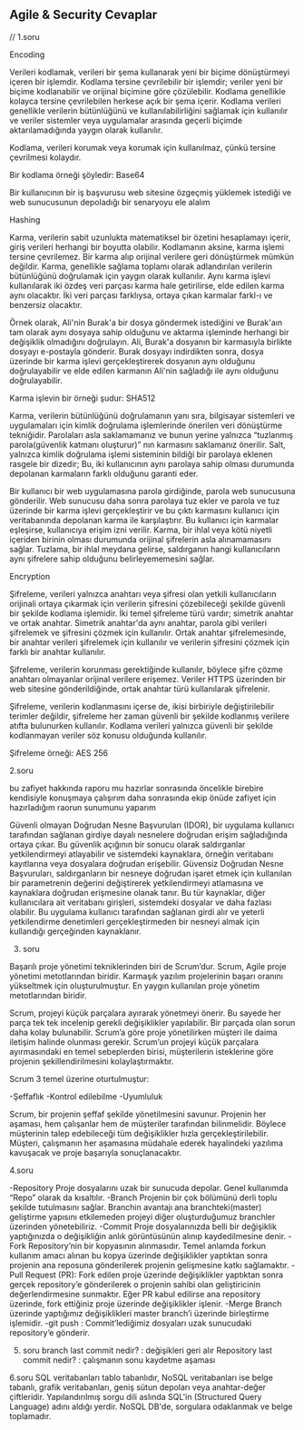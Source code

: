 ## Agile & Security Cevaplar

// 1.soru 

Encoding

Verileri kodlamak, verileri bir şema kullanarak yeni bir biçime dönüştürmeyi içeren bir işlemdir. Kodlama tersine çevrilebilir bir işlemdir; veriler yeni bir biçime kodlanabilir ve orijinal biçimine göre çözülebilir. Kodlama genellikle kolayca tersine çevrilebilen herkese açık bir şema içerir. Kodlama verileri genellikle verilerin bütünlüğünü ve kullanılabilirliğini sağlamak için kullanılır ve veriler sistemler veya uygulamalar arasında geçerli biçimde aktarılamadığında yaygın olarak kullanılır.

Kodlama, verileri korumak veya korumak için kullanılmaz, çünkü tersine çevrilmesi kolaydır.

Bir kodlama örneği şöyledir: Base64

Bir kullanıcının bir iş başvurusu web sitesine özgeçmiş yüklemek istediği ve web sunucusunun depoladığı bir senaryoyu ele alalım


Hashing

Karma, verilerin sabit uzunlukta matematiksel bir özetini hesaplamayı içerir, giriş verileri herhangi bir boyutta olabilir. Kodlamanın aksine, karma işlemi tersine çevrilemez. Bir karma alıp orijinal verilere geri dönüştürmek mümkün değildir. Karma, genellikle sağlama toplamı olarak adlandırılan verilerin bütünlüğünü doğrulamak için yaygın olarak kullanılır. Aynı karma işlevi kullanılarak iki özdeş veri parçası karma hale getirilirse, elde edilen karma aynı olacaktır. İki veri parçası farklıysa, ortaya çıkan karmalar farkl-ı ve benzersiz olacaktır.

Örnek olarak, Ali'nin Burak'a bir dosya göndermek istediğini ve Burak'aın tam olarak aynı dosyaya sahip olduğunu ve aktarma işleminde herhangi bir değişiklik olmadığını doğrulayın. Ali, Burak'a dosyanın bir karmasıyla birlikte dosyayı e-postayla gönderir. Burak dosyayı indirdikten sonra, dosya üzerinde bir karma işlevi gerçekleştirerek dosyanın aynı olduğunu doğrulayabilir ve elde edilen karmanın Ali'nin sağladığı ile aynı olduğunu doğrulayabilir.

Karma işlevin bir örneği şudur: SHA512

Karma, verilerin bütünlüğünü doğrulamanın yanı sıra, bilgisayar sistemleri ve uygulamaları için kimlik doğrulama işlemlerinde önerilen veri dönüştürme tekniğidir. Parolaları asla saklamamanız ve bunun yerine yalnızca “tuzlanmış parola(güvenlik katmanı oluşturur)” nın karmasını saklamanız önerilir. Salt, yalnızca kimlik doğrulama işlemi sisteminin bildiği bir parolaya eklenen rasgele bir dizedir; Bu, iki kullanıcının aynı parolaya sahip olması durumunda depolanan karmaların farklı olduğunu garanti eder.

Bir kullanıcı bir web uygulamasına parola girdiğinde, parola web sunucusuna gönderilir. Web sunucusu daha sonra parolaya tuz ekler ve parola ve tuz üzerinde bir karma işlevi gerçekleştirir ve bu çıktı karmasını kullanıcı için veritabanında depolanan karma ile karşılaştırır. Bu kullanıcı için karmalar eşleşirse, kullanıcıya erişim izni verilir. Karma, bir ihlal veya kötü niyetli içeriden birinin olması durumunda orijinal şifrelerin asla alınamamasını sağlar. Tuzlama, bir ihlal meydana gelirse, saldırganın hangi kullanıcıların aynı şifrelere sahip olduğunu belirleyememesini sağlar.

Encryption

Şifreleme, verileri yalnızca anahtarı veya şifresi olan yetkili kullanıcıların orijinali ortaya çıkarmak için verilerin şifresini çözebileceği şekilde güvenli bir şekilde kodlama işlemidir. İki temel şifreleme türü vardır; simetrik anahtar ve ortak anahtar. Simetrik anahtar'da aynı anahtar, parola gibi verileri şifrelemek ve şifresini çözmek için kullanılır. Ortak anahtar şifrelemesinde, bir anahtar verileri şifrelemek için kullanılır ve verilerin şifresini çözmek için farklı bir anahtar kullanılır.

Şifreleme, verilerin korunması gerektiğinde kullanılır, böylece şifre çözme anahtarı olmayanlar orijinal verilere erişemez. Veriler HTTPS üzerinden bir web sitesine gönderildiğinde, ortak anahtar türü kullanılarak şifrelenir.

Şifreleme, verilerin kodlanmasını içerse de, ikisi birbiriyle değiştirilebilir terimler değildir, şifreleme her zaman güvenli bir şekilde kodlanmış verilere atıfta bulunurken kullanılır. Kodlama verileri yalnızca güvenli bir şekilde kodlanmayan veriler söz konusu olduğunda kullanılır.

Şifreleme örneği: AES 256

2.soru 

bu zafiyet hakkında raporu mu hazırlar sonrasında öncelikle birebire kendisiyle konuşmaya çalışırım daha sonrasında ekip önüde zafiyet için hazırladığım raorun sunumunu yaparım 

Güvenli olmayan Doğrudan Nesne Başvuruları (IDOR), bir uygulama kullanıcı tarafından sağlanan girdiye dayalı nesnelere doğrudan erişim sağladığında ortaya çıkar. Bu güvenlik açığının bir sonucu olarak saldırganlar yetkilendirmeyi atlayabilir ve sistemdeki kaynaklara, örneğin veritabanı kayıtlarına veya dosyalara doğrudan erişebilir. Güvensiz Doğrudan Nesne Başvuruları, saldırganların bir nesneye doğrudan işaret etmek için kullanılan bir parametrenin değerini değiştirerek yetkilendirmeyi atlamasına ve kaynaklara doğrudan erişmesine olanak tanır. Bu tür kaynaklar, diğer kullanıcılara ait veritabanı girişleri, sistemdeki dosyalar ve daha fazlası olabilir. Bu uygulama kullanıcı tarafından sağlanan girdi alır ve yeterli yetkilendirme denetimleri gerçekleştirmeden bir nesneyi almak için kullandığı gerçeğinden kaynaklanır.

3. soru

Başarılı proje yönetimi tekniklerinden biri de Scrum’dur. Scrum, Agile proje yönetimi metotlarından biridir. Karmaşık yazılım projelerinin başarı oranını yükseltmek için oluşturulmuştur. En yaygın kullanılan proje yönetim metotlarından biridir.

Scrum, projeyi küçük parçalara ayırarak yönetmeyi önerir. Bu sayede her parça tek tek incelenip gerekli değişiklikler yapılabilir. Bir parçada olan sorun daha kolay bulunabilir. Scrum’a göre proje yönetilirken müşteri ile daima iletişim halinde olunması gerekir. Scrum’un projeyi küçük parçalara ayırmasındaki en temel sebeplerden birisi, müşterilerin isteklerine göre projenin şekillendirilmesini kolaylaştırmaktır.

Scrum 3 temel üzerine oturtulmuştur:

-Şeffaflık
-Kontrol edilebilme
-Uyumluluk

Scrum, bir projenin şeffaf şekilde yönetilmesini savunur. Projenin her aşaması, hem çalışanlar hem de müşteriler tarafından bilinmelidir. Böylece müşterinin talep edebileceği tüm değişiklikler hızla gerçekleştirilebilir. Müşteri, çalışmanın her aşamasına müdahale ederek hayalindeki yazılıma kavuşacak ve proje başarıyla sonuçlanacaktır.

4.soru

-Repository Proje dosyalarını uzak bir sunucuda depolar. Genel kullanımda “Repo” olarak da kısaltılır.
-Branch Projenin bir çok bölümünü derli toplu şekilde tutulmasını sağlar. Branchin avantajı ana branchteki(master) geliştirme yapısını etkilemeden projeyi diğer oluşturduğumuz branchler üzerinden yönetebiliriz.
-Commit Proje dosyalarınızda belli bir değişiklik yaptığınızda o değişikliğin anlık görüntüsünün alınıp kaydedilmesine denir.
-Fork Repository’nin bir kopyasının alınmasıdır. Temel anlamda forkun kullanım amacı alınan bu kopya üzerinde değişiklikler yaptıktan sonra projenin ana reposuna gönderilerek projenin gelişmesine katkı sağlamaktır.
-Pull Request (PR): Fork edilen proje üzerinde değişiklikler yaptıktan sonra gerçek repository’e gönderilerek o projenin sahibi olan geliştiricinin değerlendirmesine sunmaktır. Eğer PR kabul edilirse ana repository üzerinde, fork ettiğiniz proje üzerinde değişiklikler işlenir.
-Merge Branch üzerinde yaptığımız değişiklikleri master branch’i üzerinde birleştirme işlemidir.
-git push : Commit’lediğimiz dosyaları uzak sunucudaki repository’e gönderir.

5. soru
branch last commit nedir? : değişikleri geri alır
Repository last commit nedir? : çalışmanın sonu kaydetme aşaması

6.soru
SQL veritabanları tablo tabanlıdır, NoSQL veritabanları ise belge tabanlı, grafik veritabanları, geniş sütun depoları veya anahtar-değer çiftleridir. Yapılandırılmış sorgu dili aslında SQL'in (Structured Query Language) adını aldığı yerdir. NoSQL DB'de, sorgulara odaklanmak ve belge toplamadır.


